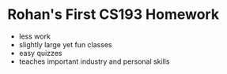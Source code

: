# Rohan's First CS193 Homework

- less work
- slightly large yet fun classes
- easy quizzes
- teaches important industry and personal skills

